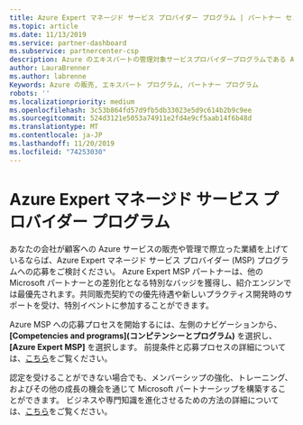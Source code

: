 ```yaml
---
title: Azure Expert マネージド サービス プロバイダー プログラム | パートナー センター
ms.topic: article
ms.date: 11/13/2019
ms.service: partner-dashboard
ms.subservice: partnercenter-csp
description: Azure のエキスパートの管理対象サービスプロバイダープログラムである Azure エキスパート MSP に適用する方法について説明します。
author: LauraBrenner
ms.author: labrenne
Keywords: Azure の販売, エキスパート プログラム, パートナー プログラム
robots: ''
ms.localizationpriority: medium
ms.openlocfilehash: 3c53b864fd57d9fb5db33023e5d9c614b2b9c9ee
ms.sourcegitcommit: 524d3121e5053a74911e2fd4e9cf5aab14f6b48d
ms.translationtype: MT
ms.contentlocale: ja-JP
ms.lasthandoff: 11/20/2019
ms.locfileid: "74253030"
---
```

# <a name="azure-expert-managed-services-provider-program"></a>Azure Expert マネージド サービス プロバイダー プログラム


あなたの会社が顧客への Azure サービスの販売や管理で際立った業績を上げているならば、Azure Expert マネージド サービス プロバイダー (MSP) プログラムへの応募をご検討ください。 Azure Expert MSP パートナーは、他の Microsoft パートナーとの差別化となる特別なバッジを獲得し、紹介エンジンでは最優先されます。共同販売契約での優先待遇や新しいプラクティス開発時のサポートを受け、特別イベントに参加することができます。

Azure MSP への応募プロセスを開始するには、左側のナビゲーションから、 **[Competencies and programs]\(コンピテンシーとプログラム\)** を選択し、 **[Azure Expert MSP]** を選択します。 前提条件と応募プロセスの詳細については、[こちら](https://partner.microsoft.com/membership/azure-expert-msp)をご覧ください。 

認定を受けることができない場合でも、メンバーシップの強化、トレーニング、およびその他の成長の機会を通じて Microsoft パートナーシップを構築することができます。
ビジネスや専門知識を進化させるための方法の詳細については、[こちら](https://partner.microsoft.com/membership/azure-expert-msp)をご覧ください。

